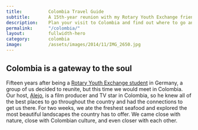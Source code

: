 ```yaml
---
title: 			Colombia Travel Guide
subtitle: 		A 15th-year reunion with my Rotary Youth Exchange friends
description: 	Plan your visit to Colombia and find out where to go and what to do in Colombia. Read about itineraries, activities, places to stay and travel essentials.
permalink: 		"/colombia/"
layout: 		fullwidth-hero
category: 		colombia
image: 			/assets/images/2014/11/IMG_2650.jpg
---
```


## Colombia is a gateway to the soul

Fifteen years after being a [Rotary Youth Exchange student](https://www.rotary.org/en/get-involved/exchange-ideas/youth-exchanges) in Germany, a group of us decided to reunite, but this time we would meet in Colombia. Our host, [Alejo](https://www.instagram.com/alejogb/), is a film producer and TV star in Colombia, so he knew all of the best places to go throughout the country and had the connections to get us there. For two weeks, we ate the freshest seafood and explored the most beautiful landscapes the country has to offer. We came close with nature, close with Colombian culture, and even closer with each other.